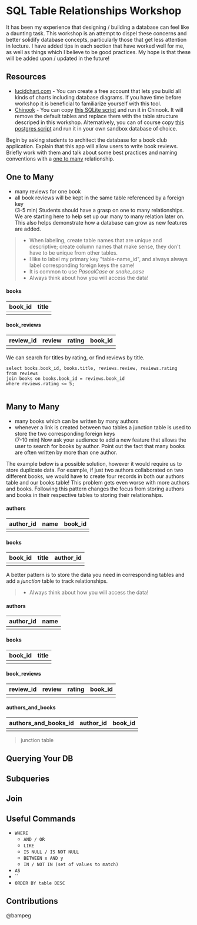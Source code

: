# SQL Table Relationships Workshop

It has been my experience that designing / building a database can feel like a daunting task. This workshop is an attempt to dispel these concerns and better solidify database concepts, particularly those that get less attention in lecture. 
I have added tips in each section that have worked well for me, as well as things which I believe to be good practices. My hope is that these will be added upon / updated in the future!

## Resources
* [lucidchart.com](https://lucidchart.com/) - You can create a free account that lets you build all kinds of charts including database diagrams. If you have time before workshop it is beneficial to familiarize yourself with this tool. 
* [Chinook](https://chinook.ml) - You can copy [this SQLite script](./db/create_tables_chinook.sql) and run it in Chinook. It will remove the default tables and replace them with the table structure descriped in this workshop. Alternatively, you can of course copy [this postgres script](./db/create_tables_chinook.sql) and run it in your own sandbox database of choice. 



Begin by asking students to architect the database for a book club application. Explain that this app will allow users to write book reviews. Briefly work with them and talk about some best practices and naming conventions with a [one to many](#one-to-many) relationship.

## One to Many
  * many reviews for one book
  * all book reviews will be kept in the same table referenced by a foreign key  
(3-5 min)
Students should have a grasp on one to many relationships. We are starting here to help set up our many to many relation later on. This also helps demonstrate how a database can grow as new features are added.

> * When labeling, create table names that are unique and descriptive; create column names that make sense, they don't have to be unique from other tables.  
> * I like to label my primary key "table-name_id", and always always label corresponding foreign keys the same! 
> * It is common to use _PascalCase_ or _snake\_case_ 
> * Always think about how you will access the data!

  #### books
  | book_id  | title |
  | -------- | ----- |
  |          |       |

  #### book_reviews
  | review_id  | review | rating | book_id |
  | ---------- | ------ | ------ | ------- |
  |            |        |        |         |

We can search for titles by rating, or find reviews by title.
```
select books.book_id, books.title, reviews.review, reviews.rating
from reviews
join books on books.book_id = reviews.book_id
where reviews.rating <= 5;


```


## Many to Many
  * many books which can be written by many authors
  * whenever a link is created between two tables a junction table is used to store the two corresponding foreign keys  
(7-10 min)
Now ask your audience to add a new feature that allows the user to search for books by author. Point out the fact that many books are often written by more than one author.  

The example below is a possible solution, however it would require us to store duplicate data. For example, if just two authors collaborated on two different books, we would have to create four records in both our authors table and our books table! This problem gets even worse with more authors and books. Following this pattern changes the focus from storing authors and books in their respective tables to storing their relationships.  

  #### authors
  | author_id  | name | book_id |
  | ---------- | ---- | ------- |
  |            |      |         |

  #### books
  | book_id  | title | author_id |
  | -------- | ----- | --------- |
  |          |       |           |

A better pattern is to store the data you need in corresponding tables and add a _junction_ table to track relationships.  

> * Always think about how you will access the data!

  #### authors
  | author_id  | name |
  | ---------- | ---- |
  |            |      |

  #### books
  | book_id  | title |
  | -------- | ----- |
  |          |       |

  #### book_reviews
  | review_id  | review | rating | book_id |
  | ---------- | ------ | ------ | ------- |
  |            |        |        |         |

  #### authors_and_books
  | authors_and_books_id  | author_id | book_id |
  | --------------------- | --------- | ------- |
  |                       |           |         |
  > junction table

## Querying Your DB


## Subqueries


## Join


## Useful Commands
  * `WHERE`
    - `AND / OR`
    - `LIKE`
    - `IS NULL / IS NOT NULL`
    - `BETWEEN x AND y`
    - `IN / NOT IN (set of values to match)`
  * `AS` 
  * ``
  * `ORDER BY table DESC`

## Contributions
@bampeg 